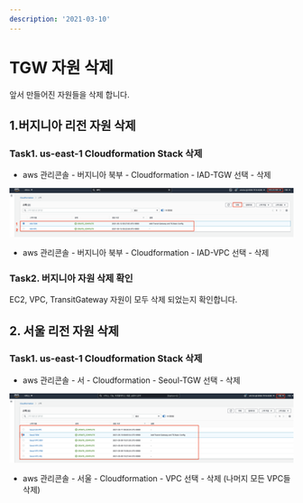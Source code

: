 ```yaml
---
description: '2021-03-10'
---
```


# TGW 자원 삭제

앞서 만들어진 자원들을 삭제 합니다.

## 1.버지니아 리전 자원 삭제

### Task1. us-east-1 Cloudformation Stack 삭제

* aws 관리콘솔 - 버지니아 북부 - Cloudformation - IAD-TGW 선택 - 삭제

![](.gitbook/assets/image%20%28149%29.png)

* aws 관리콘솔 - 버지니아 북부 - Cloudformation - IAD-VPC 선택 - 삭제

### Task2. 버지니아 자원  삭제  확인

EC2, VPC, TransitGateway 자원이 모두 삭제 되었는지 확인합니다.

## 2. 서울 리전 자원 삭제

### Task1. us-east-1 Cloudformation Stack 삭제

* aws 관리콘솔 - 서 - Cloudformation - Seoul-TGW 선택 - 삭제

![](.gitbook/assets/image%20%28123%29.png)

* aws 관리콘솔 - 서울  - Cloudformation - VPC 선택 - 삭제 \(나머지 모든 VPC들 삭제\) 


